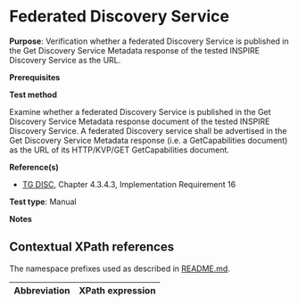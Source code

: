 # Federated Discovery Service

**Purpose**: Verification whether a federated Discovery Service is published in the Get Discovery Service Metadata response of the tested INSPIRE Discovery Service as the URL.

**Prerequisites**

**Test method**

Examine whether a federated Discovery Service is published in the Get Discovery Service Metadata response document of the tested INSPIRE Discovery Service. A federated Discovery service shall be advertised in the Get Discovery Service Metadata response (i.e. a GetCapabilities document) as the URL of its HTTP/KVP/GET GetCapabilities document.

**Reference(s)**

* [TG DISC](README.md#ref_TG_DISC), Chapter 4.3.4.3, Implementation Requirement 16

**Test type**: Manual

**Notes**


## Contextual XPath references

The namespace prefixes used as described in [README.md](README.md#namespaces).

Abbreviation                                               |  XPath expression
---------------------------------------------------------- | -------------------------------------------------------------------------
